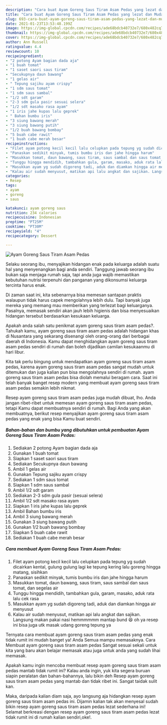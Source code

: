 ```yaml
---
description: "Cara buat Ayam Goreng Saus Tiram Asam Pedas yang lezat dan Mudah Dibuat"
title: "Cara buat Ayam Goreng Saus Tiram Asam Pedas yang lezat dan Mudah Dibuat"
slug: 693-cara-buat-ayam-goreng-saus-tiram-asam-pedas-yang-lezat-dan-mudah-dibuat
date: 2021-01-23T13:53:48.199Z
image: https://img-global.cpcdn.com/recipes/ade68bdcb40732e7/680x482cq70/ayam-goreng-saus-tiram-asam-pedas-foto-resep-utama.jpg
thumbnail: https://img-global.cpcdn.com/recipes/ade68bdcb40732e7/680x482cq70/ayam-goreng-saus-tiram-asam-pedas-foto-resep-utama.jpg
cover: https://img-global.cpcdn.com/recipes/ade68bdcb40732e7/680x482cq70/ayam-goreng-saus-tiram-asam-pedas-foto-resep-utama.jpg
author: Ann Russell
ratingvalue: 4.4
reviewcount: 10
recipeingredient:
- "2 potong Ayam bagian dada aja"
- "1 buah tomat"
- "1 saset saori saus tiram"
- "Secukupnya daun bawang"
- "1 gelas air"
- " Tepung sajiku ayam crispy"
- "1 sdm saus tomat"
- "1 sdm saus sambal"
- "1/2 sdt garam"
- "2-3 sdm gula pasir sesuai selera"
- "1/2 sdt masako rasa ayam"
- "1 iris jahe kupas lalu geprek"
- " Bahan bumbu iris"
- "3 siung bawang merah"
- "3 siung bawang putih"
- "1/2 buah bawang bombay"
- "5 buah cabe rawit"
- "1 buah cabe merah besar"
recipeinstructions:
- "Filet ayam potong kecil kecil lalu celupkan pada tepung yg sudah dicairkan kental, gulung gulung lagi ke tepung kering lalu goreng hingga matang, sisihkan"
- "Panaskan sedikit minyak, tumis bumbu iris dan jahe hingga harum"
- "Masukkan tomat, daun bawang, saus tiram, saus sambal dan saus tomat, dan segelas air"
- "Tunggu hingga mendidih, tambahkan gula, garam, masako, aduk rata lalu cek rasa"
- "Masukkan ayam yg sudah digoreng tadi, aduk dan diamkan hingga air menyusut"
- "Kalau air sudah menyusut, matikan api lalu angkat dan sajikan. Langsung makan pakai nasi hemmmmmm mantap bund 😆 oh ya resep ini bisa juga utk masak udang goreng tepung ya"
categories:
- Resep
tags:
- ayam
- goreng
- saus

katakunci: ayam goreng saus 
nutrition: 234 calories
recipecuisine: Indonesian
preptime: "PT25M"
cooktime: "PT30M"
recipeyield: "4"
recipecategory: Dessert

---
```



![Ayam Goreng Saus Tiram Asam Pedas](https://img-global.cpcdn.com/recipes/ade68bdcb40732e7/680x482cq70/ayam-goreng-saus-tiram-asam-pedas-foto-resep-utama.jpg)

Selaku seorang ibu, menyajikan hidangan enak pada keluarga adalah suatu hal yang menyenangkan bagi anda sendiri. Tanggung jawab seorang ibu bukan saja menjaga rumah saja, tapi anda juga wajib memastikan kebutuhan nutrisi terpenuhi dan panganan yang dikonsumsi keluarga tercinta harus enak.

Di zaman  saat ini, kita sebenarnya bisa memesan santapan praktis walaupun tidak harus capek mengolahnya lebih dulu. Tapi banyak juga mereka yang memang mau memberikan yang terlezat bagi keluarganya. Pasalnya, memasak sendiri akan jauh lebih higienis dan bisa menyesuaikan hidangan tersebut berdasarkan kesukaan keluarga. 



Apakah anda salah satu penikmat ayam goreng saus tiram asam pedas?. Tahukah kamu, ayam goreng saus tiram asam pedas adalah hidangan khas di Nusantara yang sekarang disenangi oleh orang-orang dari berbagai daerah di Indonesia. Kamu dapat menghidangkan ayam goreng saus tiram asam pedas sendiri di rumah dan boleh dijadikan camilan kesukaanmu di hari libur.

Kita tak perlu bingung untuk mendapatkan ayam goreng saus tiram asam pedas, karena ayam goreng saus tiram asam pedas sangat mudah untuk ditemukan dan juga kalian pun bisa mengolahnya sendiri di rumah. ayam goreng saus tiram asam pedas bisa diolah memalui beragam cara. Saat ini telah banyak banget resep modern yang membuat ayam goreng saus tiram asam pedas semakin lebih nikmat.

Resep ayam goreng saus tiram asam pedas juga mudah dibuat, lho. Anda jangan ribet-ribet untuk memesan ayam goreng saus tiram asam pedas, tetapi Kamu dapat membuatnya sendiri di rumah. Bagi Anda yang akan membuatnya, berikut resep menyajikan ayam goreng saus tiram asam pedas yang enak yang bisa Kamu buat sendiri.

<!--inarticleads1-->

##### Bahan-bahan dan bumbu yang dibutuhkan untuk pembuatan Ayam Goreng Saus Tiram Asam Pedas:

1. Sediakan 2 potong Ayam bagian dada aja
1. Gunakan 1 buah tomat
1. Siapkan 1 saset saori saus tiram
1. Sediakan Secukupnya daun bawang
1. Ambil 1 gelas air
1. Gunakan  Tepung sajiku ayam crispy
1. Sediakan 1 sdm saus tomat
1. Siapkan 1 sdm saus sambal
1. Ambil 1/2 sdt garam
1. Sediakan 2-3 sdm gula pasir (sesuai selera)
1. Ambil 1/2 sdt masako rasa ayam
1. Siapkan 1 iris jahe kupas lalu geprek
1. Ambil  Bahan bumbu iris
1. Ambil 3 siung bawang merah
1. Gunakan 3 siung bawang putih
1. Gunakan 1/2 buah bawang bombay
1. Siapkan 5 buah cabe rawit
1. Sediakan 1 buah cabe merah besar




<!--inarticleads2-->

##### Cara membuat Ayam Goreng Saus Tiram Asam Pedas:

1. Filet ayam potong kecil kecil lalu celupkan pada tepung yg sudah dicairkan kental, gulung gulung lagi ke tepung kering lalu goreng hingga matang, sisihkan
1. Panaskan sedikit minyak, tumis bumbu iris dan jahe hingga harum
1. Masukkan tomat, daun bawang, saus tiram, saus sambal dan saus tomat, dan segelas air
1. Tunggu hingga mendidih, tambahkan gula, garam, masako, aduk rata lalu cek rasa
1. Masukkan ayam yg sudah digoreng tadi, aduk dan diamkan hingga air menyusut
1. Kalau air sudah menyusut, matikan api lalu angkat dan sajikan. Langsung makan pakai nasi hemmmmmm mantap bund 😆 oh ya resep ini bisa juga utk masak udang goreng tepung ya




Ternyata cara membuat ayam goreng saus tiram asam pedas yang enak tidak rumit ini mudah banget ya! Anda Semua mampu memasaknya. Cara Membuat ayam goreng saus tiram asam pedas Sangat sesuai sekali untuk kita yang baru akan belajar memasak atau juga untuk anda yang sudah lihai memasak.

Apakah kamu ingin mencoba membuat resep ayam goreng saus tiram asam pedas mantab tidak rumit ini? Kalau anda ingin, yuk kita segera buruan siapin peralatan dan bahan-bahannya, lalu bikin deh Resep ayam goreng saus tiram asam pedas yang mantab dan tidak ribet ini. Sangat taidak sulit kan. 

Maka, daripada kalian diam saja, ayo langsung aja hidangkan resep ayam goreng saus tiram asam pedas ini. Dijamin kalian tak akan menyesal sudah bikin resep ayam goreng saus tiram asam pedas lezat sederhana ini! Selamat berkreasi dengan resep ayam goreng saus tiram asam pedas lezat tidak rumit ini di rumah kalian sendiri,oke!.

